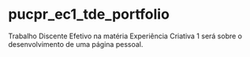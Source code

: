 # pucpr_ec1_tde_portfolio
Trabalho Discente Efetivo na matéria Experiência Criativa 1 será sobre o desenvolvimento de uma página pessoal.

